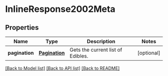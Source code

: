 # InlineResponse2002Meta

## Properties
Name | Type | Description | Notes
------------ | ------------- | ------------- | -------------
**pagination** | [**Pagination**](Pagination.md) | Gets the current list of Edibles. | [optional] 

[[Back to Model list]](../README.md#documentation-for-models) [[Back to API list]](../README.md#documentation-for-api-endpoints) [[Back to README]](../README.md)


